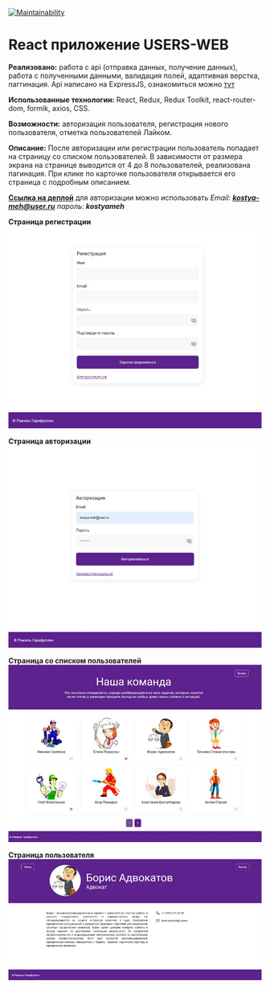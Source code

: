 [![Maintainability](https://api.codeclimate.com/v1/badges/8b6011af3ed80687fac3/maintainability)](https://codeclimate.com/github/ramil290989/users-web/maintainability)

# React приложение USERS-WEB

**Реализовано:** работа с api (отправка данных, получение данных), работа с полученными данными, валидация полей, адаптивная верстка, паггинация. Api написано на ExpressJS, ознакомиться можно [тут](https://github.com/ramil290989/users-server)

**Использованные технологии:** React, Redux, Redux Toolkit, react-router-dom, formik, axios, CSS.

**Возможности:** авторизация пользователя, регистрация нового пользователя, отметка пользователей Лайком.

**Описание:** После авторизации или регистрации пользователь попадает на страницу со списком пользователей. В зависимости от размера экрана на странице выводится от 4 до 8 пользователей, реализована пагинация. При клике по карточке пользователя открывается его страница с подробным описанием.

[**Ссылка на деплой**](http://94.41.255.48:6004)
для авторизации можно использовать *Email:* ***kostya-meh@user.ru*** *пароль:* ***kostyameh***

**Страница регистрации**
![страница регистрации](/ReadmeImages/reg.jpg)

**Страница авторизации**
![страница регистрации](/ReadmeImages/auth.jpg)

**Страница со списком пользователей**
![страница регистрации](/ReadmeImages/main.jpg)

**Страница пользователя**
![страница регистрации](/ReadmeImages/user.jpg)